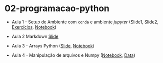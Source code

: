 # 02-programacao-python

* Aula 1 - Setup de Ambiente com `conda` e ambiente *jupyter* ([Slide1](https://github.com/ai2-education-fiep-turma-5/02-programacao-python/blob/main/slides/aula1/introducao.pdf), [Slide2](https://github.com/ai2-education-fiep-turma-5/02-programacao-python/blob/main/slides/aula2/markdown.pdf),  [Exercícios](https://github.com/ai2-education-fiep-turma-5/02-programacao-python/blob/main/exercicios/aula1), [Notebook](https://github.com/ai2-education-fiep-turma-5/02-programacao-python/blob/main/src/aula1))

* Aula 2 Markdown [Slide](https://github.com/ai2-education-fiep-turma-5/02-programacao-python/blob/main/slides/aula2/markdown.pdf)

* Aula 3 - Arrays Python ([Slide](https://github.com/ai2-education-fiep-turma-5/02-programacao-python/blob/main/slides/aula3/Arrays_python.pdf), [Notebook](https://github.com/ai2-education-fiep-turma-5/02-programacao-python/blob/main/src/aula3))

* Aula 4 - Manipulação de arquivos e Numpy ([Notebook](https://github.com/ai2-education-fiep-turma-5/02-programacao-python/blob/main/src/aula4), [Data](https://github.com/ai2-education-fiep-turma-5/02-programacao-python/blob/main/src/aula4/data))


